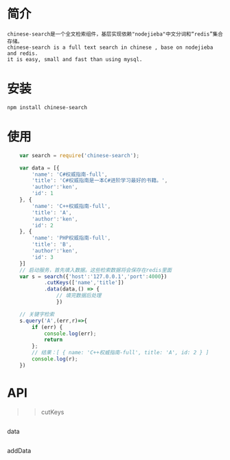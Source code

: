 # 简介

    chinese-search是一个全文检索组件，基层实现依赖"nodejieba"中文分词和“redis”集合存储。
    chinese-search is a full text search in chinese , base on nodejieba and redis.
    it is easy, small and fast than using mysql.

# 安装
    npm install chinese-search

# 使用

```js
    var search = require('chinese-search');

    var data = [{
        'name': 'C#权威指南-full',
        'title': 'C#权威指南是一本C#进阶学习最好的书籍。',
        'author':'ken',
        'id': 1
    }, {
        'name': 'C++权威指南-full',
        'title': 'A',
        'author':'ken',
        'id': 2
    }, {
        'name': 'PHP权威指南-full',
        'title': 'B',
        'author':'ken',
        'id': 3
    }]
    // 启动服务，首先填入数据。这些检索数据将会保存在redis里面
    var s = search({'host':'127.0.0.1','port':4000})
            .cutKeys(['name','title'])
            .data(data,() => {
                // 填完数据后处理
                })

    // 关键字检索
    s.query('A',(err,r)=>{
    	if (err) {
    		console.log(err);
            return
    	};
        // 结果：[ { name: 'C++权威指南-full', title: 'A', id: 2 } ]
        console.log(r);   
    })

```
# API
 >> cutKeys
```js
```
 data
```js
```
 addData
```js
```

